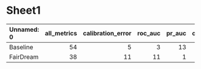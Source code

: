 # Sheet1

| Unnamed: 0   |   all_metrics |   calibration_error |   roc_auc |   pr_auc |   overall_positive_rate |   false_positive_rate |   true_positive_rate |
|:-------------|--------------:|--------------------:|----------:|---------:|------------------------:|----------------------:|---------------------:|
| Baseline     |            54 |                   5 |         3 |       13 |                       9 |                    10 |                   14 |
| FairDream    |            38 |                  11 |        11 |        1 |                       7 |                     6 |                    2 |

